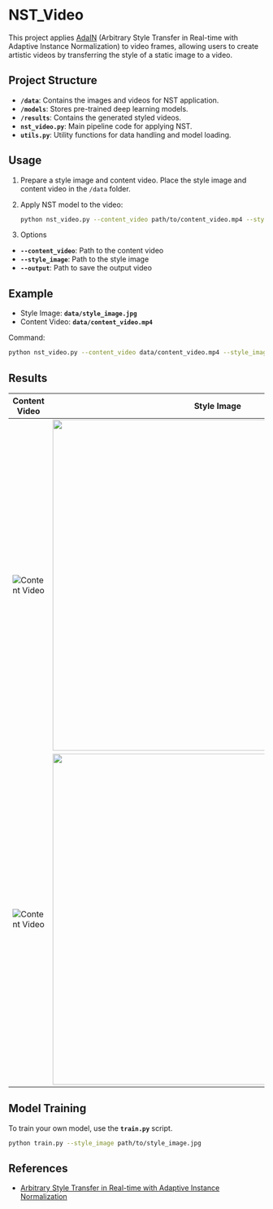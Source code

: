 # NST_Video

This project applies [AdaIN](https://arxiv.org/abs/1703.06868) (Arbitrary Style Transfer in Real-time with Adaptive Instance Normalization) to video frames, allowing users to create artistic videos by transferring the style of a static image to a video.

## Project Structure
- **`/data`**: Contains the images and videos for NST application.
- **`/models`**: Stores pre-trained deep learning models.
- **`/results`**: Contains the generated styled videos.
- **`nst_video.py`**: Main pipeline code for applying NST.
- **`utils.py`**: Utility functions for data handling and model loading.

## Usage

1. Prepare a style image and content video. Place the style image and content video in the `/data` folder.

2. Apply NST model to the video:
   ```bash
   python nst_video.py --content_video path/to/content_video.mp4 --style_image path/to/style_image.jpg --output path/to/output_video.mp4
   ```
3. Options
  - **`--content_video`**:  Path to the content video
  - **`--style_image`**:  Path to the style image
  - **`--output`**:  Path to save the output video

## Example
- Style Image: **`data/style_image.jpg`**
- Content Video: **`data/content_video.mp4`**

Command:  
   ```bash
   python nst_video.py --content_video data/content_video.mp4 --style_image data/style_image.jpg --output results/stylized_video.mp4
   ```

## Results

| Content Video              | Style Image               | Styled Video                   |
|----------------------------|---------------------------|--------------------------------|
| ![Content Video](https://github.com/user-attachments/assets/c2185317-a53c-4575-97f8-163cfe9a39de) | <img src="https://github.com/user-attachments/assets/9a9e8259-cc2b-4cf2-bda5-0724a34f72f3" width="650" > | ![Styled Video](https://github.com/user-attachments/assets/ac808c0c-8fa6-4242-98d2-34f432285e7a) |
| ![Content Video](https://github.com/user-attachments/assets/02dcd40a-b44f-461f-a176-d8b37b51d442) | <img src="https://github.com/user-attachments/assets/293d7432-23de-4498-bdbe-556190100a4e" width="650" > | ![Styled Video](https://github.com/user-attachments/assets/796e3e29-a558-4542-8f3c-e75bf783e8c3) |

## Model Training

To train your own model, use the **`train.py`** script.

```bash
python train.py --style_image path/to/style_image.jpg
```

## References

- [Arbitrary Style Transfer in Real-time with Adaptive Instance Normalization](https://arxiv.org/abs/1703.06868)


<!-- # NST_Video
Neural Style Transfer for Video

Applied  to the video
-->

